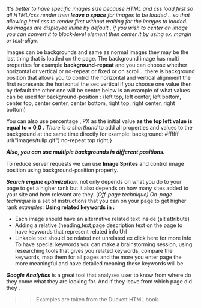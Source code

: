 *It's better to have specific  images  size  because HTML and css load first so all HTML/css render then **leave a space** for images to be loaded .. so that allowing html css to render first without waiting for the images to loaded.
As images are displayed inline by default , if you wish to center an image you can convert it to block-level element then center it by using ex: margin or text-align.*

Images  can be backgrounds and same as normal images they may be the last thing that is loaded on the page.
The background image has multi properties for example **background-repeat** and you can choose whether horizontal or vertical or no-repeat or fixed or on scroll .. there is background position that allows you to control the horizontal and vertical alignment the first represents the horizontal the sec vertical if you choose one value then by default the other one will be centre below is an example of what values can be used for background-position : (left top, left center, left bottom, center top, center center, center bottom, right top, right center, right bottom)


You can also use percentage , PX  as the initial value **as the top left value is equal to = 0,0 .**
*There is a shorthand* to add all properties and values to the background at the same time directly for example:  background: #ffffff url("images/tulip.gif")  no-repeat top right;}

***Also, you can use multiple backgrounds in different positions.***

To reduce server requests we can use **Image Sprites** and control image position using background-position property.

***Search engine optimization.***
not only depends on what you do to your page to get a higher rank but it also depends on how many sites added to your site and how relevant are they. (*Off-page technique)*
*On-page technique* is a set of instructions that you can on your page to get higher rank  *examples:*
**Using  related keywords  in :**
- Each image should have  an alternative related text inside (alt attribute)
-  Adding a relative (heading,text,page description text on the page to have keywords that represent related info
Url
- Linkable text should be related not unrelated ex click here for more info
To have special keywords you can make a brainstorming session, using researching tools that gives you related keywords, compare the keywords, map them for all pages and the more you enter page the more meaningful and have detailed meaning these keywords will be.

***Google Analytics*** is a great tool that analyzes user to know from where do they come what they are looking for. And if they leave from which page did they .

>> Examples are token from the Duckett HTML book.